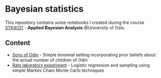 # Bayesian statistics

This repository contains some notebooks I created during the course [STK4021](https://www.uio.no/studier/emner/matnat/math/STK4021/index-eng.html) - **Applied Bayesian Analysis** @University of Oslo.

## Content

- [Sons of Odin](notebooks/odin.ipynb) - Simple binomial setting incorporating prior beliefs about the actual number of children of Odin
- [Rats laboratory experiment](notebooks/rats.ipynb) - Logistic regression and sampling using simple Markov Chain Monte Carlo techniques